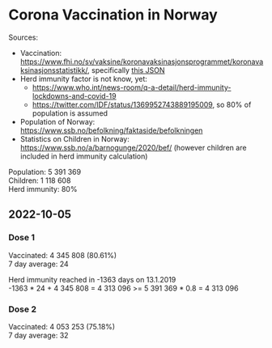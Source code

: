 # Corona Vaccination in Norway

Sources:

- Vaccination: <https://www.fhi.no/sv/vaksine/koronavaksinasjonsprogrammet/koronavaksinasjonsstatistikk/>, specifically [this JSON](https://www.fhi.no/api/chartdata/api/99119)
- Herd immunity factor is not know, yet:
  - <https://www.who.int/news-room/q-a-detail/herd-immunity-lockdowns-and-covid-19>
  - <https://twitter.com/IDF/status/1369952743889195009>, so 80% of population is assumed
- Population of Norway: <https://www.ssb.no/befolkning/faktaside/befolkningen>
- Statistics on Children in Norway: https://www.ssb.no/a/barnogunge/2020/bef/ (however children are included in herd immunity calculation)

Population: 5 391 369  
Children: 1 118 608  
Herd immunity: 80%  

## 2022-10-05

### Dose 1

Vaccinated: 4 345 808 (80.61%)  
7 day average: 24

Herd immunity reached in -1363 days on 13.1.2019  
-1363 * 24 + 4 345 808 = 4 313 096 >= 5 391 369 * 0.8 = 4 313 096

### Dose 2

Vaccinated: 4 053 253 (75.18%)  
7 day average: 32

